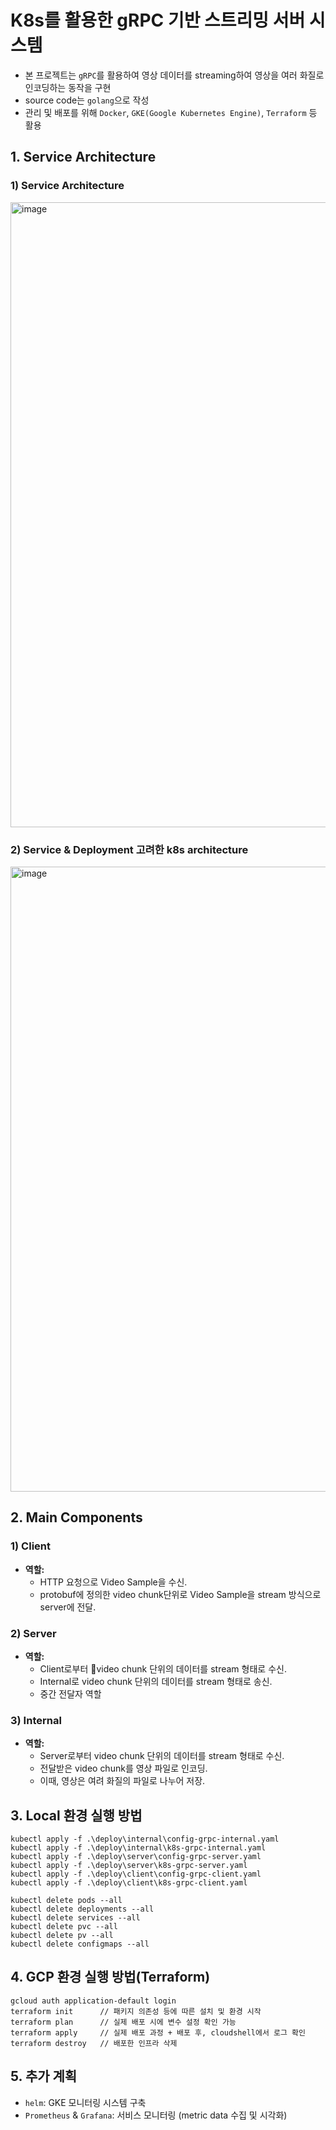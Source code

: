 # K8s를 활용한 gRPC 기반 스트리밍 서버 시스템
- 본 프로젝트는 `gRPC`를 활용하여 영상 데이터를 streaming하여 영상을 여러 화질로 인코딩하는 동작을 구현
- source code는 `golang`으로 작성
- 관리 및 배포를 위해 `Docker`, `GKE(Google Kubernetes Engine)`, `Terraform` 등 활용

## **1. Service Architecture**
### **1) Service Architecture**
<img width="1000" alt="image" src="https://github.com/user-attachments/assets/7f4aa592-8f55-421a-b04f-f5424df2dfc8">

### **2) Service & Deployment 고려한 k8s architecture**
<img width="1000" alt="image" src="https://github.com/user-attachments/assets/c35e8a8d-417e-4bb0-80c7-ff3f01046079">


## **2. Main Components**

### **1) Client**

- **역할:**
    - HTTP 요청으로 Video Sample을 수신.
    - protobuf에 정의한 video chunk단위로 Video Sample을 stream 방식으로 server에 전달.

### **2) Server**

- **역할:**
    - Client로부터 video chunk 단위의 데이터를 stream 형태로 수신.
    - Internal로 video chunk 단위의 데이터를 stream 형태로 송신.
    - 중간 전달자 역할

### **3) Internal**

- **역할:**
    - Server로부터 video chunk 단위의 데이터를 stream 형태로 수신.
    - 전달받은 video chunk를 영상 파일로 인코딩.
    - 이때, 영상은 여려 화질의 파일로 나누어 저장.
 
## **3. Local 환경 실행 방법**

```
kubectl apply -f .\deploy\internal\config-grpc-internal.yaml
kubectl apply -f .\deploy\internal\k8s-grpc-internal.yaml
kubectl apply -f .\deploy\server\config-grpc-server.yaml
kubectl apply -f .\deploy\server\k8s-grpc-server.yaml
kubectl apply -f .\deploy\client\config-grpc-client.yaml
kubectl apply -f .\deploy\client\k8s-grpc-client.yaml

kubectl delete pods --all
kubectl delete deployments --all
kubectl delete services --all
kubectl delete pvc --all
kubectl delete pv --all
kubectl delete configmaps --all
```

## **4. GCP 환경 실행 방법(Terraform)**

```
gcloud auth application-default login
terraform init      // 패키지 의존성 등에 따른 설치 및 환경 시작
terraform plan      // 실제 배포 시에 변수 설정 확인 가능
terraform apply     // 실제 배포 과정 + 배포 후, cloudshell에서 로그 확인
terraform destroy   // 배포한 인프라 삭제
```

## **5. 추가 계획**

- `helm`: GKE 모니터링 시스템 구축
- `Prometheus` & `Grafana`: 서비스 모니터링 (metric data 수집 및 시각화)
